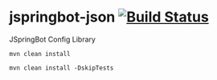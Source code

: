 jspringbot-json [![Build Status](https://travis-ci.org/jspringbot/jspringbot-json.svg?branch=master)](https://travis-ci.org/jspringbot/jspringbot-json)
====
JSpringBot Config Library

`mvn clean install`

`mvn clean install -DskipTests`
